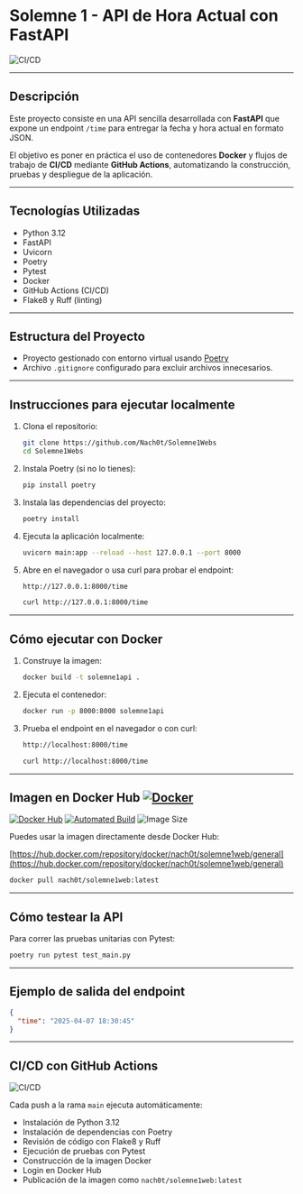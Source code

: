# Solemne 1 - API de Hora Actual con FastAPI

![CI/CD](https://github.com/nach0t/solemne1webs/actions/workflows/main.yml/badge.svg)

---

## Descripción

Este proyecto consiste en una API sencilla desarrollada con **FastAPI** que expone un endpoint `/time` para entregar la fecha y hora actual en formato JSON.

El objetivo es poner en práctica el uso de contenedores **Docker** y flujos de trabajo de **CI/CD** mediante **GitHub Actions**, automatizando la construcción, pruebas y despliegue de la aplicación.

---

## Tecnologías Utilizadas

- Python 3.12  
- FastAPI  
- Uvicorn  
- Poetry  
- Pytest  
- Docker  
- GitHub Actions (CI/CD)  
- Flake8 y Ruff (linting)  

---

## Estructura del Proyecto

- Proyecto gestionado con entorno virtual usando [Poetry](https://python-poetry.org/)
- Archivo `.gitignore` configurado para excluir archivos innecesarios.

---

## Instrucciones para ejecutar localmente

1. Clona el repositorio:

   ```bash
   git clone https://github.com/Nach0t/Solemne1Webs
   cd Solemne1Webs
   ```

2. Instala Poetry (si no lo tienes):

   ```bash
   pip install poetry
   ```

3. Instala las dependencias del proyecto:

   ```bash
   poetry install
   ```

4. Ejecuta la aplicación localmente:

   ```bash
   uvicorn main:app --reload --host 127.0.0.1 --port 8000
   ```

5. Abre en el navegador o usa curl para probar el endpoint:

   ```bash
   http://127.0.0.1:8000/time
   ```

   ```bash
   curl http://127.0.0.1:8000/time
   ```

---

## Cómo ejecutar con Docker

1. Construye la imagen:

   ```bash
   docker build -t solemne1api .
   ```

2. Ejecuta el contenedor:

   ```bash
   docker run -p 8000:8000 solemne1api
   ```

3. Prueba el endpoint en el navegador o con curl:

   ```bash
   http://localhost:8000/time
   ```

   ```bash
   curl http://localhost:8000/time
   ```

---

## Imagen en Docker Hub  [![Docker](https://img.shields.io/badge/Docker-2496ED?logo=docker&logoColor=fff)](#)

[![Docker Hub](https://img.shields.io/badge/Docker--Hub-nach0t%2Fsolemne1web-blue?style=for-the-badge&logo=docker)](https://hub.docker.com/r/nach0t/solemne1web)
[![Automated Build](https://img.shields.io/docker/automated/nach0t/solemne1web?style=for-the-badge)](https://hub.docker.com/r/nach0t/solemne1web)
![Image Size](https://img.shields.io/docker/image-size/nach0t/solemne1web/latest?style=for-the-badge)

Puedes usar la imagen directamente desde Docker Hub:

 [https://hub.docker.com/repository/docker/nach0t/solemne1web/general](https://hub.docker.com/repository/docker/nach0t/solemne1web/general)

```bash
docker pull nach0t/solemne1web:latest
```

---

## Cómo testear la API

Para correr las pruebas unitarias con Pytest:

```bash
poetry run pytest test_main.py
```

---

## Ejemplo de salida del endpoint

```json
{
  "time": "2025-04-07 18:30:45"
}
```

---

## CI/CD con GitHub Actions

![CI/CD](https://github.com/nach0t/solemne1web/actions/workflows/main.yml/badge.svg)

Cada push a la rama `main` ejecuta automáticamente:

- Instalación de Python 3.12  
- Instalación de dependencias con Poetry  
- Revisión de código con Flake8 y Ruff  
- Ejecución de pruebas con Pytest  
- Construcción de la imagen Docker  
- Login en Docker Hub  
- Publicación de la imagen como `nach0t/solemne1web:latest`  
